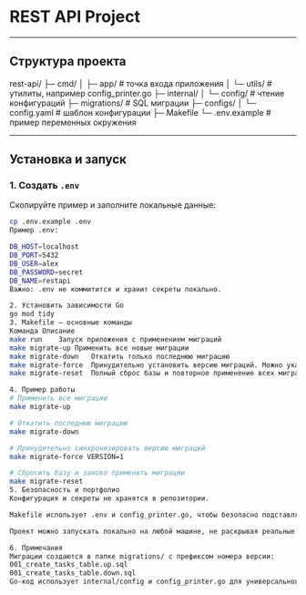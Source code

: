 # REST API Project

---

## Структура проекта

rest-api/
├─ cmd/
│ ├─ app/ # точка входа приложения
│ └─ utils/ # утилиты, например config_printer.go
├─ internal/
│ └─ config/ # чтение конфигураций
├─ migrations/ # SQL миграции
├─ configs/
│ └─ config.yaml # шаблон конфигурации
├─ Makefile
└─ .env.example # пример переменных окружения


---

## Установка и запуск

### 1. Создать `.env`  

Скопируйте пример и заполните локальные данные:

```bash
cp .env.example .env
Пример .env:

DB_HOST=localhost
DB_PORT=5432
DB_USER=alex
DB_PASSWORD=secret
DB_NAME=restapi
Важно: .env не коммитится и хранит секреты локально.

2. Установить зависимости Go
go mod tidy
3. Makefile — основные команды
Команда	Описание
make run	Запуск приложения с применением миграций
make migrate-up	Применить все новые миграции
make migrate-down	Откатить только последнюю миграцию
make migrate-force	Принудительно установить версию миграций. Можно указать версию: make migrate-force VERSION=2
make migrate-reset	Полный сброс базы и повторное применение всех миграций

4. Пример работы
# Применить все миграции
make migrate-up

# Откатить последнюю миграцию
make migrate-down

# Принудительно синхронизировать версию миграций
make migrate-force VERSION=1

# Сбросить базу и заново применить миграции
make migrate-reset
5. Безопасность и портфолио
Конфигурация и секреты не хранятся в репозитории.

Makefile использует .env и config_printer.go, чтобы безопасно подставлять DSN и путь к миграциям.

Проект можно запускать локально на любой машине, не раскрывая реальные пароли.

6. Примечания
Миграции создаются в папке migrations/ с префиксом номера версии:
001_create_tasks_table.up.sql
001_create_tasks_table.down.sql
Go-код использует internal/config и config_printer.go для универсального чтения DSN и пути миграций.


